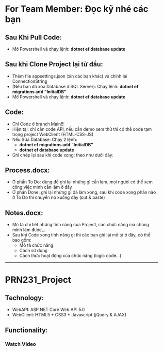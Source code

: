 # For Team Member: Đọc kỹ nhé các bạn
## Sau Khi Pull Code:
 - Mở Powershell và chạy lệnh:  **dotnet ef database update**
## Sau khi Clone Project lại từ đầu:
 - Thêm file appsettings.json (xin các bạn khác) và chỉnh lại ConnectionString
 - (Nếu bạn đã xóa Database ở SQL Server): Chạy lệnh:  **dotnet ef migrations add "InitialDB"**
 - Mở Powershell và chạy lệnh:  **dotnet ef database update**
## Code:
 - Chỉ Code ở branch Main!!!
 - Hiện tại: chỉ cần code API, nếu cần demo xem thử thì có thể code tạm trong project WebClient (HTML-CSS-JS)
 - Nếu Sửa Database: Chạy 2 lệnh:
   +  **dotnet ef migrations add "InitialDB"**
   +  **dotnet ef database update**
 - Ghi chép lại sau khi code xong: theo như dưới đây:
## Process.docx:
 - Ở phần To Do: dùng để ghi lại những gì cần làm, mọi người có thể xem công việc mình cần làm ở đây
 - Ở phần Done: ghi lại những gì đã làm xong, sau khi code xong phần nào ở To Do thì chuyển nó xuống đây (cut & paste)
## Notes.docx:
 - Mô tả chi tiết những tính năng của Project, các chức năng mà chúng mình làm được,...
 - Sau khi Code xong tính năng gì thì các bạn ghi lại mô tả ở đây, có thể bao gồm:
    + Mô tả chức năng
    + Cách sử dụng
    + Cách thức hoạt động của chức năng (logic code...)
    
 ------------------------------------------------------------------------------------------------------------------------

# PRN231_Project
## Technology:
 - WebAPI: ASP.NET Core Web API 5.0
 - WebClient: HTML5 + CSS3 + Javascript (jQuery & AJAX)
## Functionality:
### Watch Video
